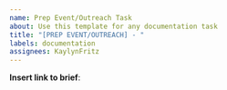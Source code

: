 ```yaml
---
name: Prep Event/Outreach Task
about: Use this template for any documentation task
title: "[PREP EVENT/OUTREACH] - "
labels: documentation
assignees: KaylynFritz
---
```


**Insert link to brief**: 
